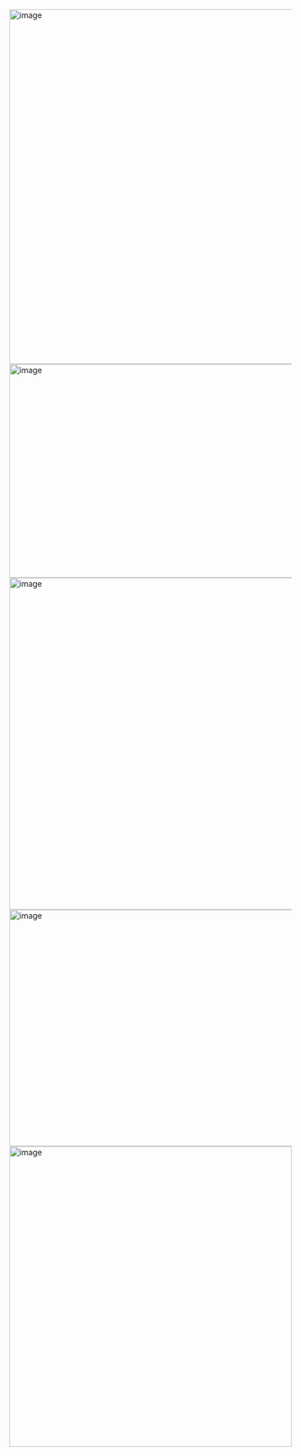 <img width="1362" height="633" alt="image" src="https://github.com/user-attachments/assets/f2608120-718b-4dc4-bd7b-004a47a3a4a0" />
<img width="1343" height="381" alt="image" src="https://github.com/user-attachments/assets/1009bf96-cdac-4515-9338-a27714261419" />
<img width="561" height="592" alt="image" src="https://github.com/user-attachments/assets/a5f573b5-8673-4229-a472-085b54dec8d6" />
<img width="532" height="422" alt="image" src="https://github.com/user-attachments/assets/7a7665e8-9c71-4e6d-94c8-31ecad97b20f" />
<img width="504" height="536" alt="image" src="https://github.com/user-attachments/assets/12582f1f-b1aa-4fc1-a5e0-d222815c59a7" />

